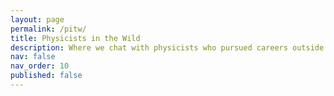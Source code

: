 ```yaml
---
layout: page
permalink: /pitw/
title: Physicists in the Wild
description: Where we chat with physicists who pursued careers outside of academia
nav: false
nav_order: 10
published: false
---
```

